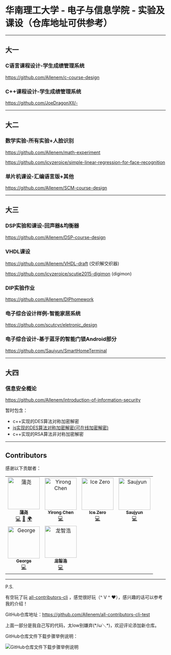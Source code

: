 # 华南理工大学 - 电子与信息学院 - 实验及课设（仓库地址可供参考）

* * *

## 大一

### C语言课程设计-学生成绩管理系统

https://github.com/Allenem/c-course-design

### C++课程设计-学生成绩管理系统

https://github.com/JoeDragonXII/-

* * *

## 大二

### 数学实验-所有实验+人脸识别

https://github.com/Allenem/math-experiment

https://github.com/icyzeroice/simple-linear-regression-for-face-recognition

### 单片机课设-汇编语言版+其他

https://github.com/Allenem/SCM-course-design

* * *

## 大三

### DSP实验和课设-回声器&均衡器

https://github.com/Allenem/DSP-course-design

### VHDL课设

https://github.com/Allenem/VHDL-draft (交织解交织器)

https://github.com/icyzeroice/scutie2015-digimon (digimon)

### DIP实验作业

https://github.com/Allenem/DIPhomework

### 电子综合设计样例-智能家居系统

https://github.com/scutcyr/eletronic_design

### 电子综合设计-基于蓝牙的智能门锁Android部分

https://github.com/Saujyun/SmartHomeTerminal

* * * 

## 大四

### 信息安全概论

https://github.com/Allenem/introduction-of-information-security

暂时包含：
- c++实现的DES算法对称加密解密
- [js实现的DES算法对称加密解密(可在线加密解密)](https://Allenem.github.io/introduction-of-information-security/DESjs)
- c++实现的RSA算法非对称加密解密

* * *

## Contributors

感谢以下贡献者：

<!-- ALL-CONTRIBUTORS-LIST:START - Do not remove or modify this section -->
<!-- prettier-ignore-start -->
<!-- markdownlint-disable -->
<table>
  <tr>
    <td align="center"><a href="https://github.com/Allenem"><img src="https://user-gold-cdn.xitu.io/2019/9/21/16d53e5067a94218?w=460&h=460&f=jpeg&s=27474" width="100px;" alt="蒲尧"/><br /><sub><b>蒲尧</b></sub></a><br /><a href="https://github.com/Allenem/all-contributors-cli-test/commits?author=Allenem" title="Code">💻</a> <a href="https://github.com/Allenem/all-contributors-cli-test/commits?author=Allenem" title="Documentation">📖</a> <a href="#translation-Allenem" title="Translation">🌍</a></td>
    <td align="center"><a href="http://yirongchen.com/"><img src="https://user-gold-cdn.xitu.io/2019/9/21/16d5417ec8fb2d9e?w=211&h=211&f=png&s=78805" width="100px;" alt="Yirong Chen"/><br /><sub><b>Yirong Chen</b></sub></a><br /><a href="https://github.com/Allenem/all-contributors-cli-test/commits?author=scutcyr" title="Code">💻</a></td>
    <td align="center"><a href="https://gitee.com/icyzeroice"><img src="https://user-gold-cdn.xitu.io/2019/9/21/16d5417ec910b783?w=460&h=460&f=png&s=254610" width="100px;" alt="Ice Zero"/><br /><sub><b>Ice Zero</b></sub></a><br /><a href="https://github.com/Allenem/all-contributors-cli-test/commits?author=icyzeroice" title="Code">💻</a></td>
    <td align="center"><a href="https://github.com/Saujyun"><img src="https://user-gold-cdn.xitu.io/2019/9/21/16d5417ec9253a92?w=270&h=270&f=jpeg&s=17738" width="100px;" alt="Saujyun"/><br /><sub><b>Saujyun</b></sub></a><br /><a href="https://github.com/Allenem/all-contributors-cli-test/commits?author=Saujyun" title="Code">💻</a></td>
  </tr>
  <tr>
    <td align="center"><a href="https://github.com/Mi-Hang"><img src="https://user-gold-cdn.xitu.io/2019/9/21/16d5417ec9373405?w=245&h=245&f=jpeg&s=12643" width="100px;" alt="George"/><br /><sub><b>George</b></sub></a><br /><a href="https://github.com/Allenem/all-contributors-cli-test/commits?author=Mi-Hang" title="Code">💻</a></td>
    <td align="center"><a href="https://github.com/JoeDragonXII"><img src="https://user-gold-cdn.xitu.io/2019/9/21/16d5417ec94a3085?w=420&h=420&f=png&s=1545" width="100px;" alt="龙智浩"/><br /><sub><b>龙智浩</b></sub></a><br /><a href="https://github.com/Allenem/all-contributors-cli-test/commits?author=JoeDragonXII" title="Code">💻</a></td>
  </tr>
</table>

<!-- markdownlint-enable -->
<!-- prettier-ignore-end -->
<!-- ALL-CONTRIBUTORS-LIST:END -->

* * *

P.S.

有空玩了玩 [all-contributors-cli](https://allcontributors.org/) ，感觉很好玩（^ V ^ &hearts;），感兴趣的话可以参考我的介绍！

GitHub仓库地址：https://github.com/Allenem/all-contributors-cli-test

上面一部分是我自己写的代码，太low别嫌弃(\*/ω＼*)，欢迎评论添加新仓库。

GitHub仓库文件下载步骤举例说明：

![GitHub仓库文件下载步骤举例说明](https://user-gold-cdn.xitu.io/2019/9/21/16d542d22d2f8627?w=1169&h=972&f=png&s=142045)
